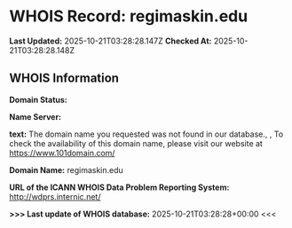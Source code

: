 # WHOIS Record: regimaskin.edu

**Last Updated:** 2025-10-21T03:28:28.147Z
**Checked At:** 2025-10-21T03:28:28.148Z

## WHOIS Information

**Domain Status:** 

**Name Server:** 

**text:** The domain name you requested was not found in our database., , To check the availability of this domain name, please visit our website at https://www.101domain.com/

**Domain Name:** regimaskin.edu

**URL of the ICANN WHOIS Data Problem Reporting System:** http://wdprs.internic.net/

**>>> Last update of WHOIS database:** 2025-10-21T03:28:28+00:00 <<<


